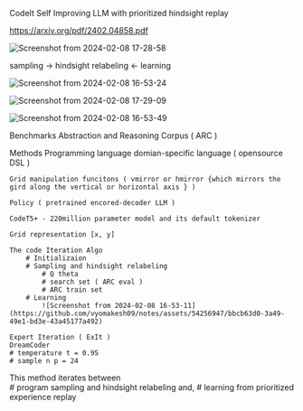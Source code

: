 CodeIt Self Improving LLM with prioritized hindsight replay 

https://arxiv.org/pdf/2402.04858.pdf

![Screenshot from 2024-02-08 17-28-58](https://github.com/vyomakesh09/notes/assets/54256947/36f6df8e-ec42-4db2-806e-a1837c810bff)


sampling -> hindsight relabeling <- learning 

![Screenshot from 2024-02-08 16-53-24](https://github.com/vyomakesh09/notes/assets/54256947/19639de8-e8a3-455d-a8b1-0a3f6b8b484e)

![Screenshot from 2024-02-08 17-29-09](https://github.com/vyomakesh09/notes/assets/54256947/b24abc3d-22fd-4dc9-8529-2c6f08f18b53)

![Screenshot from 2024-02-08 16-53-49](https://github.com/vyomakesh09/notes/assets/54256947/d67e6e9a-2d27-47e8-b092-eb6e742f0fb6)


Benchmarks
	Abstraction and Reasoning Corpus ( ARC ) 


Methods 
	Programming language 
		domian-specific language ( opensource DSL ) 
	
	Grid manipulation funcitons ( vmirror or hmirror {which mirrors the gird along the vertical or horizontal axis } )

	Policy ( pretrained encored-decoder LLM )

	CodeT5+ - 220million parameter model and its default tokenizer 
	
	Grid representation [x, y]
	
	The code Iteration Algo
		# Initializaion 
		# Sampling and hindsight relabeling 
			# Q theta
			# search set ( ARC eval )
			# ARC train set
		# Learning 
  			![Screenshot from 2024-02-08 16-53-11](https://github.com/vyomakesh09/notes/assets/54256947/bbcb63d0-3a49-49e1-bd3e-43a45177a492)

	Expert Iteration ( ExIt ) 
	DreamCoder  
	# temperature t = 0.95 
	# sample n p = 24  

This method iterates between 	
	# program sampling and hindsight relabeling and,
	# learning from prioritized experience replay  
